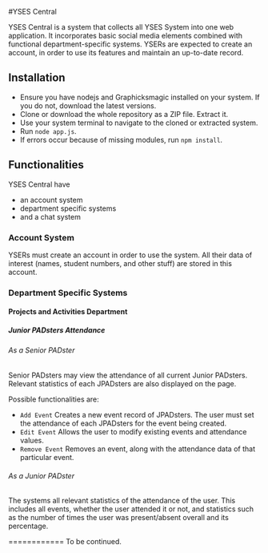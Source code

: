 #YSES Central

YSES Central is a system that collects all YSES System into one web application. It incorporates basic social media elements combined with functional department-specific systems. YSERs are expected to create an account, in order to use its features and maintain an up-to-date record.

## Installation
- Ensure you have nodejs and Graphicksmagic installed on your system. If you do not, download the latest versions.
- Clone or download the whole repository as a ZIP file. Extract it.
- Use your system terminal to navigate to the cloned or extracted system.
- Run `node app.js`.
- If errors occur because of missing modules, run `npm install`.

## Functionalities
YSES Central have
* an account system
* department specific systems
* and a chat system

### Account System
YSERs must create an account in order to use the system. All their data of interest (names, student numbers, and other stuff) are stored in this account.

### Department Specific Systems
#### Projects and Activities Department
##### Junior PADsters Attendance
###### As a Senior PADster
Senior PADsters may view the attendance of all current Junior PADsters. Relevant statistics of each JPADsters are also displayed on the page.

Possible functionalities are:
* `Add Event` Creates a new event record of JPADsters. The user must set the attendance of each JPADsters for the event being created.
* `Edit Event` Allows the user to modify existing events and attendance values.
* `Remove Event` Removes an event, along with the attendance data of that particular event.

###### As a Junior PADster
The systems all relevant statistics of the attendance of the user. This includes all events, whether the user attended it or not, and statistics such as the number of times the user was present/absent overall and its percentage.


============
To be continued.
